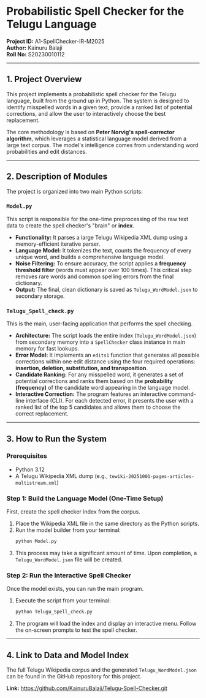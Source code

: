 # Probabilistic Spell Checker for the Telugu Language

**Project ID:** A1-SpellChecker-IR-M2025  
**Author:** Kainuru Balaji  
**Roll No:** S20230010112

---

## 1. Project Overview

This project implements a probabilistic spell checker for the Telugu language, built from the ground up in Python. The system is designed to identify misspelled words in a given text, provide a ranked list of potential corrections, and allow the user to interactively choose the best replacement.

The core methodology is based on **Peter Norvig's spell-corrector algorithm**, which leverages a statistical language model derived from a large text corpus. The model's intelligence comes from understanding word probabilities and edit distances.

---

## 2. Description of Modules

The project is organized into two main Python scripts:

### `Model.py`
This script is responsible for the one-time preprocessing of the raw text data to create the spell checker's "brain" or **index**.

* **Functionality:** It parses a large Telugu Wikipedia XML dump using a memory-efficient iterative parser.
* **Language Model:** It tokenizes the text, counts the frequency of every unique word, and builds a comprehensive language model.
* **Noise Filtering:** To ensure accuracy, the script applies a **frequency threshold filter** (words must appear over 100 times). This critical step removes rare words and common spelling errors from the final dictionary.
* **Output:** The final, clean dictionary is saved as `Telugu_WordModel.json` to secondary storage.

### `Telugu_Spell_check.py`
This is the main, user-facing application that performs the spell checking.

* **Architecture:** The script loads the entire index (`Telugu_WordModel.json`) from secondary memory into a `SpellChecker` class instance in main memory for fast lookups.
* **Error Model:** It implements an `edits1` function that generates all possible corrections within one edit distance using the four required operations: **insertion, deletion, substitution, and transposition**.
* **Candidate Ranking:** For any misspelled word, it generates a set of potential corrections and ranks them based on the **probability (frequency)** of the candidate word appearing in the language model.
* **Interactive Correction:** The program features an interactive command-line interface (CLI). For each detected error, it presents the user with a ranked list of the top 5 candidates and allows them to choose the correct replacement.

---

## 3. How to Run the System

### Prerequisites
* Python 3.12
* A Telugu Wikipedia XML dump (e.g., `tewiki-20251001-pages-articles-multistream.xml`)

### Step 1: Build the Language Model (One-Time Setup)
First, create the spell checker index from the corpus.

1.  Place the Wikipedia XML file in the same directory as the Python scripts.
2.  Run the model builder from your terminal:
    ```bash
    python Model.py
    ```
3.  This process may take a significant amount of time. Upon completion, a `Telugu_WordModel.json` file will be created.

### Step 2: Run the Interactive Spell Checker
Once the model exists, you can run the main program.

1.  Execute the script from your terminal:
    ```bash
    python Telugu_Spell_check.py
    ```
2.  The program will load the index and display an interactive menu. Follow the on-screen prompts to test the spell checker.

---

## 4. Link to Data and Model Index

The full Telugu Wikipedia corpus and the generated `Telugu_WordModel.json` can be found in the GitHub repository for this project.

**Link:** https://github.com/KainuruBalaji/Telugu-Spell-Checker.git
